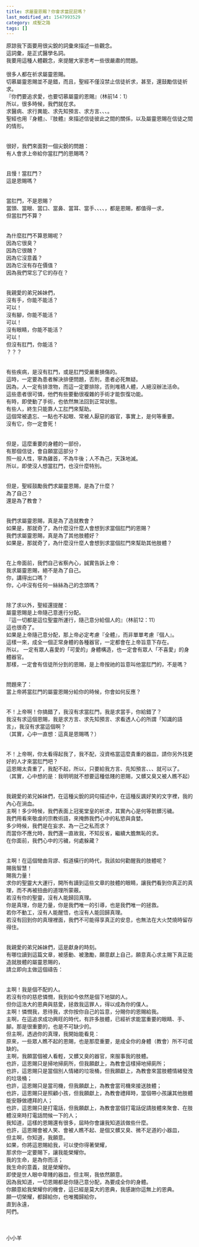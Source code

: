 ```yaml
---
title: 求屬靈恩賜？你會求當屁屁嗎？
last_modified_at: 1547993529
category: 成聖之路
tags: []
---
```


原諒我下面要用很尖銳的詞彙來描述一些觀念。<br>這詞彙，是正式醫學名詞。<br>我要用這種人體觀念，來提醒大家思考一些很嚴肅的問題。<br><br><!--more-->很多人都在祈求屬靈恩賜。<br>切慕屬靈恩賜並不是錯，而且，聖經不僅沒禁止信徒祈求，甚至，還鼓勵信徒祈求。<br>『你們要追求愛，也要切慕屬靈的恩賜』（林前14：1）<br>所以，很多時候，我們就在求。<br>求醫病、求行異能、求先知預言、求方言、、、。<br>聖經也用『身體』、『肢體』來描述信徒彼此之間的關係，以及屬靈恩賜在信徒之間的情形。<br><br><br>很好，我們來面對一個尖銳的問題：<br>有人會求上帝給你當肛門的恩賜嗎？<br><br><br>且慢！當肛門？<br>這是恩賜嗎？<br><br><br>當肛門，不是恩賜？<br>當頭、當眼、當口、當鼻、當耳、當手、、、、，都是恩賜，都值得一求，<br>但當肛門不算？<br><br><br>為什麼肛門不算恩賜呢？<br>因為它很臭？<br>因為它很醜？<br>因為它沒意義？<br>因為它沒有存在價值？<br>因為我們常忘了它的存在？<br><br><br>我親愛的弟兄姊妹們，<br>沒有手，你能不能活？<br>可以！<br>沒有腳，你能不能活？<br>可以！<br>沒有眼睛，你能不能活？<br>可以！<br>但沒有肛門，你能活？<br>？？？<br><br><br>有些疾病，是沒有肛門，或是肛門受嚴重損傷的。<br>這時，一定要為患者解決排便問題，否則，患者必死無疑。<br>因為，人一定有排泄物，而這一定要排除，否則堆積人體，人絕沒辦法活命。<br>這些患者很可憐，他們有些要動很複雜的手術才能恢復功能。<br>有時，即使動了手術，也依然無法回到正常狀態。<br>有些人，終生只能靠人工肛門來幫助。<br>這個常被遺忘、一點也不起眼、常被人厭惡的器官，事實上，是何等重要。<br>沒有它，你一定會死！<br><br><br>但是，這麼重要的身體的一部份，<br>有那個信徒，會自願當這部分？<br>照一般人性，寧為雞首，不為牛後；人不為己，天誅地滅。<br>所以，即使沒人想當肛門，也沒什麼特別。<br><br><br>但是，聖經鼓勵我們求屬靈恩賜，是為了什麼？<br>為了自己？<br>還是為了教會？<br><br><br>我們求屬靈恩賜，真是為了造就教會？<br>如果是，那就奇了，為什麼沒什麼人會想到求當個肛門的恩賜？<br>我們求屬靈恩賜，真是為了其他肢體好？<br>如果是，那就奇了，為什麼沒什麼人會想到求當個肛門來幫助其他肢體？<br><br><br>在上帝面前，我們自己省察內心，誠實告訴上帝：<br>我求屬靈恩賜，絕不是為了自己。<br>你，講得出口嗎？<br>你，心中沒有任何一絲絲為己的念頭嗎？<br><br><br>除了求以外，聖經還提醒：<br>屬靈恩賜是上帝隨己意進行分配。<br>『這一切都是這位聖靈所運行，隨己意分給個人的』（林前12：11）<br>這也很奇了。<br>如果是上帝隨己意分配，那上帝必定考慮『全體』，而非單單考慮『個人』。<br>這樣一來，成全一個正常身體的各種器官，一定都會在上帝旨意下存在。<br>所以， 一定有眾人喜愛的「可愛的」身體構造，也一定會有眾人「不喜愛」的身體器官。<br>那樣，一定會有信徒所分到的恩賜，是上帝按祂的旨意叫他當肛門的，不是嗎？<br><br><br>問題來了：<br>當上帝將當肛門的屬靈恩賜分給你的時候，你會如何反應？<br><br><br>不！上帝啊！你搞錯了，我沒有求當肛門，我是求當手，你給錯了？<br>我沒有求這個恩賜，我是求方言、求先知預言、求看透人心的所謂「知識的語言」，我沒有求當這個啊？<br>（其實，心中一直想：這真是恩賜嗎？）<br><br><br>不！上帝啊，你太看得起我了，我不配，沒資格當這麼貴重的器皿，請你另外找更好的人才來當肛門吧？<br>這恩賜太貴重了，我配不起，所以，只要給我方言、先知預言、、、就可以了。<br>（其實，心中想的是：我明明就不想要這種低賤的恩賜，又髒又臭又被人瞧不起）<br><br><br>我親愛的弟兄姊妹們，在這種尖銳的詞句描述中，在這種反諷好笑的文字裡，我的內心在淌血。<br>主啊！多少時候，我們表面上冠冕堂皇的祈求，其實內心是何等骯髒污穢。<br>我們用看來敬虔的宗教術語，來掩飾我們心中的私慾與貪婪。<br>多少時候，我們是在妄求、為一己之私而求？<br>而當你不應允時，我們還一直故我，不知反省，繼續大膽無恥的求。<br>在你面前，我們心中的污穢，何處躲藏？<br><br><br>主啊！在這個彎曲背謬、假道橫行的時代，我該如何勸醒我的肢體呢？<br>賜我智慧！<br>賜我力量！<br>求你的聖靈大大運行，開所有讀到這些文章的肢體的眼睛，讓我們看到你真正的真理，而不再被扭曲的道理所蒙蔽。<br>若沒有你的聖靈，沒有人能歸回真理。<br>你是真理，你是力量，你是我們唯一的引導，也是我們唯一的拯救。<br>若你不動工，沒有人能醒悟，也沒有人能回歸真理。<br>若沒有回到你的真理裡面，我們不可能得享真正的安息，也無法在大火焚燒時留存得住。<br><br><br>我親愛的弟兄姊妹們，這是獻身的時刻。<br>有哪位讀到這篇文章，被感動、被激勵，願意獻上自己，願意真心求主賜下真正能造就肢體的屬靈恩賜的，<br>請立即向主做這個禱告：<br><br><br>主啊！我是個不配的人。<br>若沒有你的慈悲憐憫，我到如今依然是個下地獄的人。<br>但你這浩大的恩典與慈愛，拯救我這罪人，得以成為你的僕人。<br>主啊！憐憫我，恩待我，求你按你自己的旨意，分賜你的恩賜給我。<br>主啊，在這追求成功興旺的時代，有許多肢體，已經祈求能當重要的眼睛、手、腳。那是很重要的，也是不可缺少的。<br>但主啊，透過你的真理，我開始能看見：<br>原來，一些眾人瞧不起的恩賜，也是那麼重要，是成全你的身體（教會）所不可或缺的。<br>主啊，我願當個被人看輕，又髒又臭的器官，來服事我的肢體。<br>也許，這恩賜只是掃地掃廁所，但我願獻上，為教會這樣掃地掃廁所；<br>也許，這恩賜只是當個別人情緒的垃圾桶，但我願獻上，為教會來當肢體情緒發洩的垃圾桶；<br>也許，這恩賜只是當司機，但我願獻上，為教會當司機來接送肢體；<br>也許，這恩賜只是照顧小孩，但我願獻上，為教會禮拜時，當個帶小孩讓其他肢體能安靜做禮拜的人；<br>也許，這恩賜只是打電話，但我願獻上，為教會當個打電話促請肢體來聚會、在肢體沒來時打電話問候一下的人；<br>我知道，這樣的恩賜還有很多，屆時你會讓我知道該做些什麼。<br>也許，這恩賜會被人笑、會被人瞧不起、是個又髒又臭、微不足道的小器皿，<br>但主啊，你知道，我願意。<br>如果，你將這恩賜給我，可以使你得著榮耀，<br>那求你一定要賜下，讓我能榮耀你。<br>我的生命，是為你而活；<br>我生命的意義，就是榮耀你。<br>即使是世人眼中卑賤的器皿，但主啊，我依然願意。<br>因為我知道，一切恩賜都是你隨己意分配，為要成全你的身體。<br>你願意給我榮耀你的機會，這已經是莫大的恩典，我感謝你這無上的恩典。<br>願一切榮耀，都歸給你，也唯獨歸給你，<br>直到永遠，<br>阿們。<br><br><br><br>小小羊<br><br><p>&nbsp;</p><br>
